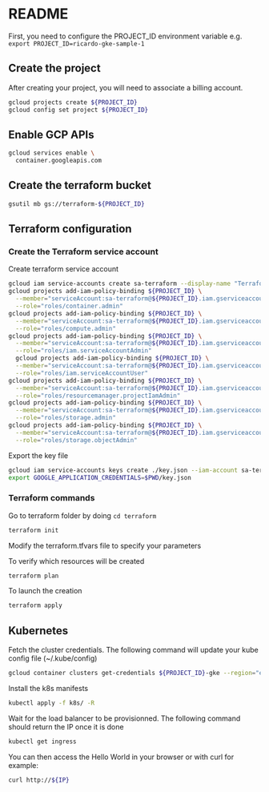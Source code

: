 # README

First, you need to configure the PROJECT_ID environment variable e.g. `export PROJECT_ID=ricardo-gke-sample-1`

## Create the project
After creating your project, you will need to associate a billing account.
```bash
gcloud projects create ${PROJECT_ID}
gcloud config set project ${PROJECT_ID}
```

## Enable GCP APIs
```bash
gcloud services enable \
  container.googleapis.com
```

## Create the terraform bucket
```bash
gsutil mb gs://terraform-${PROJECT_ID}
```

## Terraform configuration

### Create the Terraform service account
Create terraform service account
```bash
gcloud iam service-accounts create sa-terraform --display-name "Terraform service account"
gcloud projects add-iam-policy-binding ${PROJECT_ID} \
  --member="serviceAccount:sa-terraform@${PROJECT_ID}.iam.gserviceaccount.com" \
  --role="roles/container.admin"
gcloud projects add-iam-policy-binding ${PROJECT_ID} \
  --member="serviceAccount:sa-terraform@${PROJECT_ID}.iam.gserviceaccount.com" \
  --role="roles/compute.admin"
gcloud projects add-iam-policy-binding ${PROJECT_ID} \
  --member="serviceAccount:sa-terraform@${PROJECT_ID}.iam.gserviceaccount.com" \
  --role="roles/iam.serviceAccountAdmin"
  gcloud projects add-iam-policy-binding ${PROJECT_ID} \
  --member="serviceAccount:sa-terraform@${PROJECT_ID}.iam.gserviceaccount.com" \
  --role="roles/iam.serviceAccountUser"
gcloud projects add-iam-policy-binding ${PROJECT_ID} \
  --member="serviceAccount:sa-terraform@${PROJECT_ID}.iam.gserviceaccount.com" \
  --role="roles/resourcemanager.projectIamAdmin"
gcloud projects add-iam-policy-binding ${PROJECT_ID} \
  --member="serviceAccount:sa-terraform@${PROJECT_ID}.iam.gserviceaccount.com" \
  --role="roles/storage.admin"
gcloud projects add-iam-policy-binding ${PROJECT_ID} \
  --member="serviceAccount:sa-terraform@${PROJECT_ID}.iam.gserviceaccount.com" \
  --role="roles/storage.objectAdmin"
```

Export the key file
```bash
gcloud iam service-accounts keys create ./key.json --iam-account sa-terraform@${PROJECT_ID}.iam.gserviceaccount.com
export GOOGLE_APPLICATION_CREDENTIALS=$PWD/key.json
```

### Terraform commands

Go to terraform folder by doing `cd terraform`

```bash
terraform init
```

Modify the terraform.tfvars file to specify your parameters

To verify which resources will be created
```bash
terraform plan
```

To launch the creation
```bash
terraform apply
```

## Kubernetes
Fetch the cluster credentials. The following command will update your kube config file (~/.kube/config)
```bash
gcloud container clusters get-credentials ${PROJECT_ID}-gke --region="europe-west1"
```

Install the k8s manifests
```bash
kubectl apply -f k8s/ -R
```

Wait for the load balancer to be provisionned. The following command should return the IP once it is done
```bash
kubectl get ingress
```

You can then access the Hello World in your browser or with curl for example:
```bash
curl http://${IP}
```